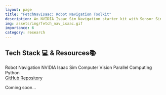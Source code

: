 ```yaml
---
layout: page
title: "FetchNavIsaac: Robot Navigation Toolkit"
description: An NVIDIA Isaac Sim Navigation starter kit with Sensor Simulation and Vision models. 
img: assets/img/fetch_nav_isaac.gif
importance: 6
category: research
---
```

<section id="badgeproj-section">
<h2 class="badgeproj-title">Tech Stack 💻 & Resources📚</h2>
  <div class="badgeproj-container">
    <span class="badgeproj">Robot Navigation</span>
    <span class="badgeproj">NVIDIA Isaac Sim</span>
    <span class="badgeproj">Computer Vision</span>
    <span class="badgeproj">Parallel Computing</span>
    <span class="badgeproj">Python</span>
  </div>
<!-- Links Section -->
  <div class="linksproj-container">
    <a href="https://github.com/IRVLUTD/fetch_nav_isaac" target="_blank" class="linkproj">
      <i class="fab fa-github"></i> GitHub Repository
    </a>
  </div>
</section>

Coming soon...
